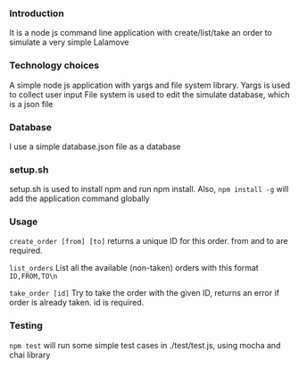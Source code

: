 ### Introduction 
It is a node js command line application with create/list/take an order to simulate a very simple Lalamove

### Technology choices
A simple node js application with yargs and file system library.
Yargs is used to collect user input
File system is used to edit the simulate database, which is a json file

### Database 
I use a simple database.json file as a database

### setup.sh
setup.sh is used to install npm and run npm install. 
Also, `npm install -g` will add the application command globally

### Usage
`create_order [from] [to]`
returns a unique ID for this order.
from and to are required.

`list_orders`
List all the available (non-taken) orders with this format
`ID,FROM,TO\n`

`take_order [id]`
Try to take the order with the given ID, returns an error if order is already taken.
id is required.

### Testing
`npm test` will run some simple test cases in ./test/test.js, using mocha and chai library